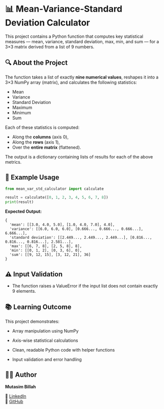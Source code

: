 # 📊 Mean-Variance-Standard Deviation Calculator

This project contains a Python function that computes key statistical measures — mean, variance, standard deviation, max, min, and sum — for a 3×3 matrix derived from a list of 9 numbers.

## 🔍 About the Project

The function takes a list of exactly **nine numerical values**, reshapes it into a 3×3 NumPy array (matrix), and calculates the following statistics:
- Mean
- Variance
- Standard Deviation
- Maximum
- Minimum
- Sum

Each of these statistics is computed:
- Along the **columns** (axis 0),
- Along the **rows** (axis 1),
- Over the **entire matrix** (flattened).

The output is a dictionary containing lists of results for each of the above metrics.


## 🧮 Example Usage

```python
from mean_var_std_calculator import calculate

result = calculate([0, 1, 2, 3, 4, 5, 6, 7, 8])
print(result)
```
**Expected Output:**

```
{
  'mean': [[3.0, 4.0, 5.0], [1.0, 4.0, 7.0], 4.0],
  'variance': [[6.0, 6.0, 6.0], [0.666..., 0.666..., 0.666...], 6.666...],
  'standard deviation': [[2.449..., 2.449..., 2.449...], [0.816..., 0.816..., 0.816...], 2.581...],
  'max': [[6, 7, 8], [2, 5, 8], 8],
  'min': [[0, 1, 2], [0, 3, 6], 0],
  'sum': [[9, 12, 15], [3, 12, 21], 36]
}
```

## ⚠️ Input Validation

- The function raises a ValueError if the input list does not contain exactly 9 elements.


## 📚 Learning Outcome

This project demonstrates:

- Array manipulation using NumPy

- Axis-wise statistical calculations

- Clean, readable Python code with helper functions

- Input validation and error handling


## 👨‍💻 Author

**Mutasim Billah**  

🔗 [LinkedIn](https://www.linkedin.com/mmbillah804)  
🔗 [GitHub](https://github.com/mmbillah804)
